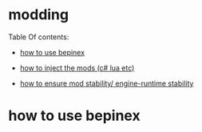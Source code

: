 # modding
Table Of contents:<br>
* <a href="#1"><p>how to use bepinex</p></a>
* <a href="#2"><p>how to inject the mods (c# lua etc)</p></a>
* <a href="#3"><p>how to  ensure mod stability/ engine-runtime stability</p></a>



# <h1 id="1" sstyle="margin-top:400px;display:block;">how to use bepinex</h1>
